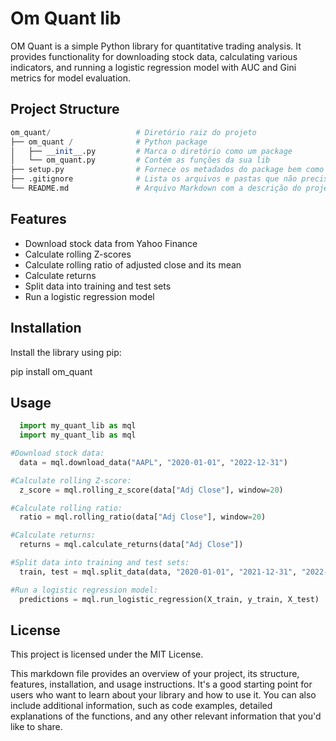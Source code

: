 # Om Quant lib

OM Quant is a simple Python library for quantitative trading analysis. It provides functionality for downloading stock data, calculating various indicators, and running a logistic regression model with AUC and Gini metrics for model evaluation.

## Project Structure

```python
om_quant/                   # Diretório raiz do projeto
├── om_quant /              # Python package
│   ├── __init__.py         # Marca o diretório como um package
│   └── om_quant.py         # Contém as funções da sua lib
├── setup.py                # Fornece os metadados do package bem como suas dependências
├── .gitignore              # Lista os arquivos e pastas que não precisam ser registradas no git
└── README.md               # Arquivo Markdown com a descrição do projeto, exemplos e outras informações
```

## Features

- Download stock data from Yahoo Finance
- Calculate rolling Z-scores
- Calculate rolling ratio of adjusted close and its mean
- Calculate returns
- Split data into training and test sets
- Run a logistic regression model

## Installation

Install the library using pip:

  pip install om_quant

## Usage

```python
  import my_quant_lib as mql
  import my_quant_lib as mql

#Download stock data:
  data = mql.download_data("AAPL", "2020-01-01", "2022-12-31")

#Calculate rolling Z-score:
  z_score = mql.rolling_z_score(data["Adj Close"], window=20)

#Calculate rolling ratio:
  ratio = mql.rolling_ratio(data["Adj Close"], window=20)

#Calculate returns:
  returns = mql.calculate_returns(data["Adj Close"])

#Split data into training and test sets:
  train, test = mql.split_data(data, "2020-01-01", "2021-12-31", "2022-01-01", "2022-12-31")

#Run a logistic regression model:
  predictions = mql.run_logistic_regression(X_train, y_train, X_test)

```
## License

This project is licensed under the MIT License.

This markdown file provides an overview of your project, its structure, features, installation, and usage instructions. It's a good starting point for users who want to learn about your library and how to use it. You can also include additional information, such as code examples, detailed explanations of the functions, and any other relevant information that you'd like to share.

